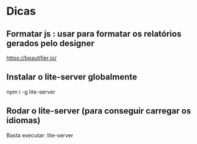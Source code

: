 # Dicas

## Formatar js : usar para formatar os relatórios gerados pelo designer
https://beautifier.io/

## Instalar o lite-server globalmente
npm i -g lite-server

## Rodar o lite-server (para conseguir carregar os idiomas)
Basta executar: lite-server


